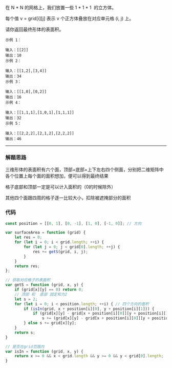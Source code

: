 在 N * N 的网格上，我们放置一些 1 * 1 * 1  的立方体。

每个值 v = grid[i][j] 表示 v 个正方体叠放在对应单元格 (i, j) 上。

请你返回最终形体的表面积。

```case
示例 1：

输入：[[2]]
输出：10
示例 2：

输入：[[1,2],[3,4]]
输出：34
示例 3：

输入：[[1,0],[0,2]]
输出：16
示例 4：

输入：[[1,1,1],[1,0,1],[1,1,1]]
输出：32
示例 5：

输入：[[2,2,2],[2,1,2],[2,2,2]]
输出：46
```

---


### 解题思路

三维形体的表面积有六个面，顶部+底部+上下左右四个侧面，分别把二维矩阵中各个位置上每个面的面积想加，便可以得到最终结果

格子底部和顶部一定是可以计入面积的（0的时候除外）

其他四个面跟四周的格子逐一比较大小，扣除被遮掩部分的面积

### 代码

```javascript
const position = [[0, 1], [0, -1], [1, 0], [-1, 0]]; // 方向

var surfaceArea = function (grid) {
    let res = 0;
    for (let i = 0; i < grid.length; ++i) {
        for (let j = 0; j < grid[0].length; ++j) {
            res += getS(grid, i, j);
        }
    }
    return res;
};

// 获取对应格子的表面积
var getS = function (grid, x, y) {
    if (grid[x][y] == 0) return 0;
    // 顶部 和  底部 固定和为2
    let s = 2;
    for (let i = 0; i < position.length; ++i) { // 四个方向的面积
        if (isIn(grid, x + position[i][0], y + position[i][1])) {
            if (grid[x][y] - grid[x + position[i][0]][y + position[i][1]] > 0)
                s += (grid[x][y] - grid[x + position[i][0]][y + position[i][1]]);
        } else s += grid[x][y];
    }
    return s;
}

// 是否在grid范围内
var isIn = function (grid, x, y) {
    return x >= 0 && x < grid.length && y >= 0 && y < grid[0].length;
}
```
